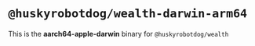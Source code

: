 # `@huskyrobotdog/wealth-darwin-arm64`

This is the **aarch64-apple-darwin** binary for `@huskyrobotdog/wealth`
